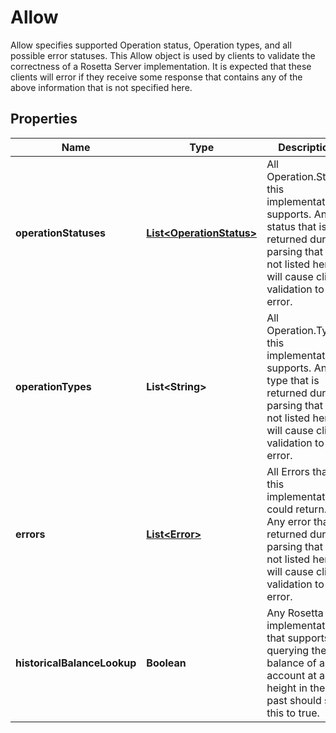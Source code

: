 

# Allow

Allow specifies supported Operation status, Operation types, and all possible error statuses. This Allow object is used by clients to validate the correctness of a Rosetta Server implementation. It is expected that these clients will error if they receive some response that contains any of the above information that is not specified here.
## Properties

Name | Type | Description | Notes
------------ | ------------- | ------------- | -------------
**operationStatuses** | [**List&lt;OperationStatus&gt;**](OperationStatus.md) | All Operation.Status this implementation supports. Any status that is returned during parsing that is not listed here will cause client validation to error. | 
**operationTypes** | **List&lt;String&gt;** | All Operation.Type this implementation supports. Any type that is returned during parsing that is not listed here will cause client validation to error. | 
**errors** | [**List&lt;Error&gt;**](Error.md) | All Errors that this implementation could return. Any error that is returned during parsing that is not listed here will cause client validation to error. | 
**historicalBalanceLookup** | **Boolean** | Any Rosetta implementation that supports querying the balance of an account at any height in the past should set this to true. | 



